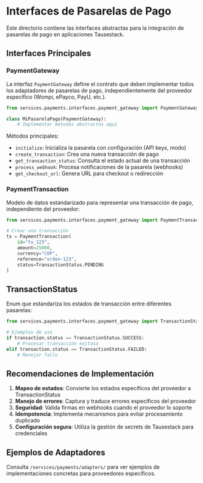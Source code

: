 # Interfaces de Pasarelas de Pago

Este directorio contiene las interfaces abstractas para la integración de pasarelas de pago en aplicaciones Tausestack.

## Interfaces Principales

### PaymentGateway

La interfaz `PaymentGateway` define el contrato que deben implementar todos los adaptadores de pasarelas de pago, independientemente del proveedor específico (Wompi, ePayco, PayU, etc.).

```python
from services.payments.interfaces.payment_gateway import PaymentGateway

class MiPasarelaPago(PaymentGateway):
    # Implementar métodos abstractos aquí
```

Métodos principales:
- `initialize`: Inicializa la pasarela con configuración (API keys, modo)
- `create_transaction`: Crea una nueva transacción de pago
- `get_transaction_status`: Consulta el estado actual de una transacción
- `process_webhook`: Procesa notificaciones de la pasarela (webhooks)
- `get_checkout_url`: Genera URL para checkout o redirección

### PaymentTransaction

Modelo de datos estandarizado para representar una transacción de pago, independiente del proveedor:

```python
from services.payments.interfaces.payment_gateway import PaymentTransaction, TransactionStatus

# Crear una transacción
tx = PaymentTransaction(
    id="tx_123",
    amount=25000,
    currency="COP",
    reference="orden-123",
    status=TransactionStatus.PENDING
)
```

## TransactionStatus

Enum que estandariza los estados de transacción entre diferentes pasarelas:

```python
from services.payments.interfaces.payment_gateway import TransactionStatus

# Ejemplos de uso
if transaction.status == TransactionStatus.SUCCESS:
    # Procesar transacción exitosa
elif transaction.status == TransactionStatus.FAILED:
    # Manejar fallo
```

## Recomendaciones de Implementación

1. **Mapeo de estados**: Convierte los estados específicos del proveedor a TransactionStatus
2. **Manejo de errores**: Captura y traduce errores específicos del proveedor
3. **Seguridad**: Valida firmas en webhooks cuando el proveedor lo soporte
4. **Idempotencia**: Implementa mecanismos para evitar procesamiento duplicado
5. **Configuración segura**: Utiliza la gestión de secrets de Tausestack para credenciales

## Ejemplos de Adaptadores

Consulta `/services/payments/adapters/` para ver ejemplos de implementaciones concretas para proveedores específicos.
